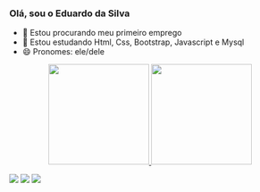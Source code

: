 ### Olá, sou o Eduardo da Silva

- 🔭 Estou procurando meu primeiro emprego
- 🌱 Estou estudando Html, Css, Bootstrap, Javascript e Mysql
- 😄 Pronomes: ele/dele

<div align="center">
  <a href="https://github.com/EduardoSilva03">
  <img height="180em" src="https://github-readme-stats.vercel.app/api?username=EduardoSilva03&show_icons=true&theme=dark&include_all_commits=true&count_private=true"/>
  <img height="180em" src="https://github-readme-stats.vercel.app/api/top-langs/?username=EduardoSilva03&layout=compact&langs_count=7&theme=dark"/>
</div>
  
<a href="https://www.instagram.com/dudu.silva03/"><img src="https://img.shields.io/badge/Instagram-E4405F?style=for-the-badge&logo=instagram&logoColor=white" target="_blank"></a>
<a href="mailto:eduaardo.silva03@gmail.com"><img src="https://img.shields.io/badge/Gmail-D14836?style=for-the-badge&logo=gmail&logoColor=white" target="_blank"></a>
<a href="https://www.linkedin.com/in/eduardo-da-silva-03a929219/"><img src="https://img.shields.io/badge/LinkedIn-0077B5?style=for-the-badge&logo=linkedin&logoColor=white" target="_blank"></a>
